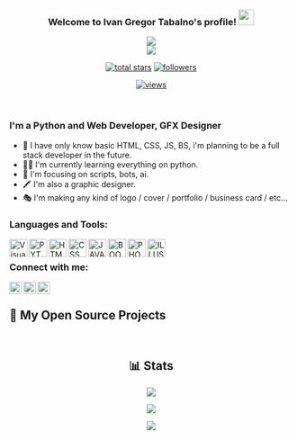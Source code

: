 <h3 align="center">
  Welcome to Ivan Gregor Tabalno's profile!
  <img src="https://media.giphy.com/media/hvRJCLFzcasrR4ia7z/giphy.gif" width="28">
</h3>

<!-- https://readme-typing-svg.herokuapp.com/demo/ -->
<p align="center">
  <a href="https://github.com/DenverCoder1/readme-typing-svg"><img src="https://readme-typing-svg.herokuapp.com?color=%23FFDB58&size=25&center=true&vCenter=true&lines=Python+%26+Website+Developer"></a><br>
  <a href="https://github.com/DenverCoder1/readme-typing-svg"><img src="https://readme-typing-svg.herokuapp.com?color=%23FFDB58&size=25&center=true&vCenter=true&lines=GFX+Designer"></a>
</p>

<!-- View counter - https://github.com/DenverCoder1/Simple-View-Counter -->
<!-- Star counter - https://github.com/idealclover/GitHub-Star-Counter -->
<p align="center">
  <a href="https://github.com/igmt-official?tab=repositories&sort=stargazers">
    <img alt="total stars" title="Total stars on GitHub" src="https://custom-icon-badges.herokuapp.com/badge/dynamic/json?logo=star&color=55960c&labelColor=488207&label=Stars&style=for-the-badge&query=%24.stars&url=https://api.github-star-counter.workers.dev/user/igmt-official"/></a>
  
  <a href="https://github.com/igmt-official?tab=followers">
    <img alt="followers" title="Follow me on Github" src="https://custom-icon-badges.herokuapp.com/github/followers/igmt-official?color=236ad3&labelColor=1155ba&style=for-the-badge&logo=person-add&label=Follow&logoColor=white"/></a>
  </a>
</p>

<!-- src "https://profile-counter.glitch.me/igmt-official/count.svg"> -->
 <!-- src="https://visitor-badge.laobi.icu/badge?page_id=igmt-official.igmt-official"/> -->
 <!-- https://github.com/antonkomarev/github-profile-views-counter -->
<p align="center">
 <a href="https://github.com/igmt-official">
  <img alt="views" title="GitHub profile views" src="https://komarev.com/ghpvc/?username=igmt-official&style=flat-square">
    </a>
  </p>

<br />

### I'm a Python and Web Developer, GFX Designer

- 🔖 I have only know basic HTML, CSS, JS, BS, i'm planning to be a full stack developer in the future.
- 👨‍💻 I'm currently learning everything on python.
- 🤖 I'm focusing on scripts, bots, ai.
- 🖍 I'm also a graphic designer.
- 🎭 I'm making any kind of logo / cover / portfolio / business card / etc...

### Languages and Tools:

<img align="left" alt="Visual Studio Code" width="32px" src="https://i.ibb.co/8sP04dj/icons8-visual-studio-code-2019-550.png" />
<img align="left" alt="PYTHON" width="32px" src="https://i.ibb.co/wdjDxZr/icons8-python-550.png" />
<img align="left" alt="HTML" width="32px" src="https://i.ibb.co/4TCYVy9/icons8-html-5-550.png" />
<img align="left" alt="CSS" width="32px" src="https://i.ibb.co/nnGktYY/icons8-css3-550.png" />
<img align="left" alt="JAVASCRIPT" width="32px" src="https://i.ibb.co/6yJSFyw/icons8-javascript-550.png" />
<img align="left" alt="BOOTSTRAP" width="32px" src="https://i.ibb.co/HV89Kvn/icons8-bootstrap-550.png" />
<img align="left" alt="PHOTOSHOP" width="32px" src="https://i.ibb.co/MZVNqg5/icons8-adobe-photoshop-550.png" />
<img align="left" alt="ILLUSTRATOR" width="32px" src="https://i.ibb.co/QprNh9s/icons8-adobe-illustrator-550.png" />

<br />

### Connect with me:

[<img align="left" alt="igmt-official" width="22px" src="https://i.ibb.co/rZjJYHn/logo-facebookpng-32204.png" />][facebook]
[<img align="left" alt="igmt-official | YouTube" width="22px" src="https://i.ibb.co/brcrgtQ/logo-ig-png-32464.png" />][instagram]
[<img align="left" alt="igmt-official | Twitter" width="22px" src="https://i.ibb.co/ryNchPL/logo-twitter-png-5860.png" />][twitter]

<br />

<!-- Repo info cards - https://github.com/anuraghazra/github-readme-stats -->
<!-- Small repo cards (fork) - https://github.com/DenverCoder1/github-readme-stats -->
## 📘 My Open Source Projects

 </p>

<br />

<h2 align="center">
  📊 Stats
</h2>

<p align="center">
  <a href="https://github.com/igmt-official/?tab=repositories">
    <img src="https://github-readme-stats.vercel.app/api?username=igmt-official&count_private=true&show_icons=true&theme=gruvbox&hide=contribs,prs&hide_border=true"/>
  </a>
</p>

<!-- GitHub Readme Streak Stats - https://github.com/DenverCoder1/github-readme-streak-stats -->
<p align="center">
  <a href="https://github.com/igmt-official/?tab=repositories">
    <img src="https://github-readme-streak-stats.herokuapp.com/?user=igmt-official&theme=gruvbox&hide_border=true"/>
  </a>
</p>

<p align="center">
  <a href="https://github.com/igmt-official/?tab=repositories">
    <img src="https://github-readme-stats.vercel.app/api/top-langs/?username=igmt-official&layout=compact&theme=gruvbox&exclude_repo=igmt-official.github.io&hide_border=true"/>
  </a>
</p>

[facebook]: https://facebook.com/igmt-official
[twitter]: https://twitter.com/igmt-official
[instagram]: https://instagram.com/igmt-official
